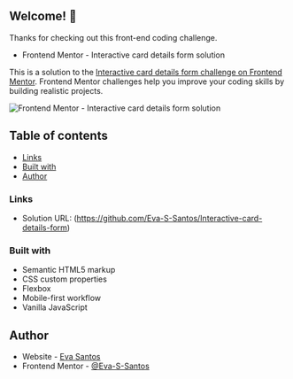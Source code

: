 ## Welcome! 👋

Thanks for checking out this front-end coding challenge.

- Frontend Mentor - Interactive card details form solution

This is a solution to the [Interactive card details form challenge on Frontend Mentor](https://www.frontendmentor.io/challenges/interactive-card-details-form-XpS8cKZDWw). Frontend Mentor challenges help you improve your coding skills by building realistic projects.

![Frontend Mentor - Interactive card details form solution](https://user-images.githubusercontent.com/125904295/228366207-9638c2ee-276a-435f-b854-40fa5549c5bc.jpg)

## Table of contents

- [Links](#links)
- [Built with](#built-with)
- [Author](#author)

### Links

- Solution URL: (https://github.com/Eva-S-Santos/Interactive-card-details-form)

### Built with

- Semantic HTML5 markup
- CSS custom properties
- Flexbox
- Mobile-first workflow
- Vanilla JavaScript

## Author

- Website - [Eva Santos](https://github.com/Eva-S-Santos)
- Frontend Mentor - [@Eva-S-Santos](https://www.frontendmentor.io/profile/Eva-S-Santos)
